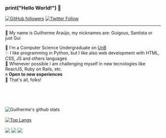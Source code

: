 ### print("Hello World!") 🐍
<a href="https://github.com/guilhermea23" target="_blank">![GitHub followers](https://img.shields.io/github/followers/guilhermea23?style=social)</a>
<a href="https://twitter.com.br/guilerme_23" target="_blank">![Twitter Follow](https://img.shields.io/twitter/follow/guilerme_23?label=Follow&style=social)</a>

<hr />
👦 My name is Guilherme Araújo, my nicknames are: Guigous, Santista or just Gui<br />

🐾 I'm a Computer Science Undergraduate on [UnB](https://unb.br)<br />
✨ I like programming in Python, but I like also web development with HTML, CSS, JS and others languages<br />
🤔 Whenever possible I am challenging myself in new tecnologies like ReactJS, Ruby on Rails, etc.<br />
🔛 <strong>Open to new experiences</strong><br />
🐰 That's all, folks!

<br />
<br />
<br />
<!-- dark, radical, merko, gruvbox, tokyonight, onedark, cobalt, synthwave, highcontrast, dracula -->

![Guilherme's github stats](https://github-readme-stats.vercel.app/api?username=guilhermea23&show_icons=true&theme=dark)
<br />
<br />
[![Top Langs](https://github-readme-stats.vercel.app/api/top-langs/?username=guilhermea23&show_icons=true&theme=dark)](https://github.com/guilhermea23/github-readme-stats)
<br />
<br />
<a target="_blank" href="https://instagram.com/guilhermea.23"><img src="https://camo.githubusercontent.com/acaa286597b43c96dc02b69b90de15a65c52063e31835b763a061cc815f64bac/68747470733a2f2f696d672e736869656c64732e696f2f62616467652f2d496e7374616772616d2d2532334534343035463f7374796c653d666f722d7468652d6261646765266c6f676f3d696e7374616772616d266c6f676f436f6c6f723d7768697465" data-canonical-src="https://img.shields.io/badge/-Instagram-%23E4405F?style=for-the-badge&amp;logo=instagram&amp;logoColor=white" style="max-width: 100%;"></a>
<a href="mailto:garaujodeoliveira1@gmail.com"><img src="https://camo.githubusercontent.com/927d6b3961fa048ff7303daf291cb5869dfa25018997cf8c1373c2f6a85b1458/68747470733a2f2f696d672e736869656c64732e696f2f62616467652f2d476d61696c2d2532333333333f7374796c653d666f722d7468652d6261646765266c6f676f3d676d61696c266c6f676f436f6c6f723d7768697465" data-canonical-src="https://img.shields.io/badge/-Gmail-%23333?style=for-the-badge&amp;logo=gmail&amp;logoColor=white" style="max-width: 100%;"></a>
<a href="https://www.linkedin.com/in/guilherme-a-8734a2182/" rel="nofollow"><img src="https://camo.githubusercontent.com/c00f87aeebbec37f3ee0857cc4c20b21fefde8a96caf4744383ebfe44a47fe3f/68747470733a2f2f696d672e736869656c64732e696f2f62616467652f2d4c696e6b6564496e2d2532333030373742353f7374796c653d666f722d7468652d6261646765266c6f676f3d6c696e6b6564696e266c6f676f436f6c6f723d7768697465" data-canonical-src="https://img.shields.io/badge/-LinkedIn-%230077B5?style=for-the-badge&amp;logo=linkedin&amp;logoColor=white" style="max-width: 100%;"></a>
